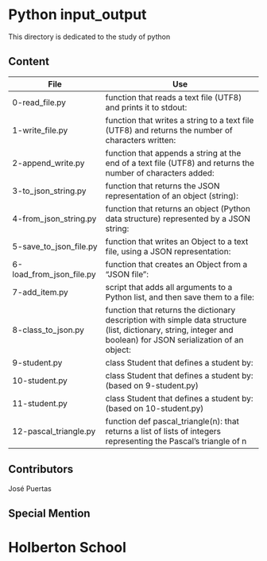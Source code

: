 # Python input_output

This directory is dedicated to the study of python

## Content

|File|Use|
|----------------|----------------------------------|
|0-read_file.py| function that reads a text file (UTF8) and prints it to stdout:|
|1-write_file.py|function that writes a string to a text file (UTF8) and returns the number of characters written:|
|2-append_write.py|function that appends a string at the end of a text file (UTF8) and returns the number of characters added:|
|3-to_json_string.py|function that returns the JSON representation of an object (string):|
|4-from_json_string.py|function that returns an object (Python data structure) represented by a JSON string:|
|5-save_to_json_file.py| function that writes an Object to a text file, using a JSON representation:|
|6-load_from_json_file.py| function that creates an Object from a “JSON file”:|
|7-add_item.py|script that adds all arguments to a Python list, and then save them to a file:|
|8-class_to_json.py|function that returns the dictionary description with simple data structure (list, dictionary, string, integer and boolean) for JSON serialization of an object:|
|9-student.py|class Student that defines a student by:|
|10-student.py|class Student that defines a student by: (based on 9-student.py)|
|11-student.py|class Student that defines a student by: (based on 10-student.py)|
|12-pascal_triangle.py|function def pascal_triangle(n): that returns a list of lists of integers representing the Pascal’s triangle of n|

## Contributors

José Puertas

## Special Mention

# Holberton School
